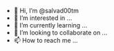 - 👋 Hi, I’m @salvad00tm
- 👀 I’m interested in ...
- 🌱 I’m currently learning ...
- 💞️ I’m looking to collaborate on ...
- 📫 How to reach me ...

<!---
salvad00tm/salvad00tm is a ✨ special ✨ repository because its `README.md` (this file) appears on your GitHub profile.
You can click the Preview link to take a look at your changes.
--->
